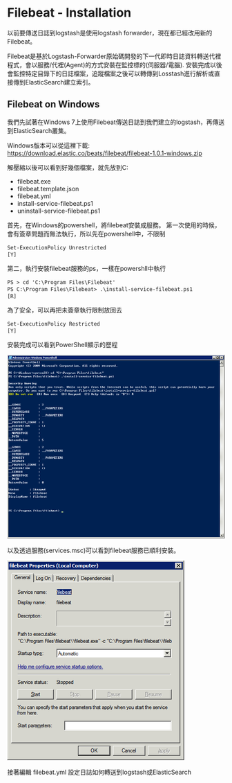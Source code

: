 # Filebeat - Installation

以前要傳送日誌到logstash是使用logstash forwarder，現在都已經改用新的Filebeat。


Filebeat是基於Logstash-Forwarder原始碼開發的下一代即時日誌資料轉送代裡程式，會以服務/代裡(Agent)的方式安裝在監控標的(伺服器/電腦). 安裝完成以後會監控特定目錄下的日誌檔案，追蹤檔案之後可以轉傳到Losstash進行解析或直接傳到ElasticSearch建立索引。

## Filebeat on Windows

我們先試著在Windows 7上使用Filebeat傳送日誌到我們建立的logstash，再傳送到ElasticSearch叢集。

Windows版本可以從這裡下載:
https://download.elastic.co/beats/filebeat/filebeat-1.0.1-windows.zip

解壓縮以後可以看到好幾個檔案，就先放到C:

* filebeat.exe
* filebeat.template.json
* filebeat.yml
* install-service-filebeat.ps1
* uninstall-service-filebeat.ps1


首先，在Windows的powershell，將filebeat安裝成服務。
第一次使用的時候，會有簽章問題而無法執行，所以先在powershell中，不限制

    Set-ExecutionPolicy Unrestricted
    [Y]

第二，執行安裝filebeat服務的ps，一樣在powershll中執行

    PS > cd 'C:\Program Files\Filebeat'
    PS C:\Program Files\Filebeat> .\install-service-filebeat.ps1
    [R]

為了安全，可以再把未簽章執行限制放回去

    Set-ExecutionPolicy Restricted
    [Y]

安裝完成可以看到PowerShell顯示的歷程

![win7 powershell](install-filbeats-win7.png)

以及透過服務(services.msc)可以看到filebeat服務已順利安裝。

![Win7 filebeat](win7-filebeat.png)

接著編輯 filebeat.yml 設定日誌如何轉送到logstash或ElasticSearch

